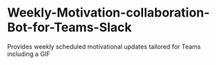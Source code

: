 # Weekly-Motivation-collaboration-Bot-for-Teams-Slack
Provides weekly scheduled motivational updates tailored for Teams including a GIF
